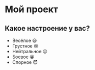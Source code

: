 # Мой проект

## Какое настроение у вас?
* Весёлое :smiley:
* Грустное :cry:
* Нейтральное :open_mouth:
* Боевое :stuck_out_tongue_winking_eye:
* Спорное :smiling_imp:
